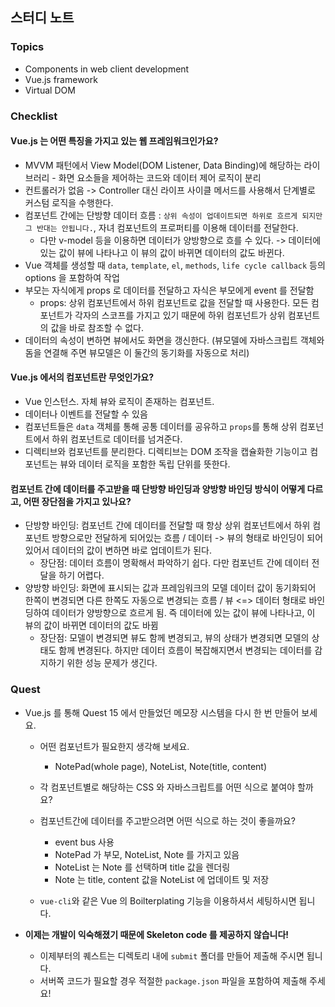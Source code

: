 ## 스터디 노트

### Topics

-   Components in web client development
-   Vue.js framework
-   Virtual DOM

### Checklist

#### Vue.js 는 어떤 특징을 가지고 있는 웹 프레임워크인가요?

-   MVVM 패턴에서 View Model(DOM Listener, Data Binding)에 해당하는 라이브러리 - 화면 요소들을 제어하는 코드와 데이터 제어 로직이 분리
-   컨트롤러가 없음 -> Controller 대신 라이프 사이클 메서드를 사용해서 단계별로 커스텀 로직을 수행한다.
-   컴포넌트 간에는 단방향 데이터 흐름 : `상위 속성이 업데이트되면 하위로 흐르게 되지만 그 반대는 안됩니다.`, 자녀 컴포넌트의 프로퍼티를 이용해 데이터를 전달한다.
    -   다만 v-model 등을 이용하면 데이터가 양방향으로 흐를 수 있다. -> 데이터에 있는 값이 뷰에 나타나고 이 뷰의 값이 바뀌면 데이터의 값도 바뀐다.
-   Vue 객체를 생성할 때 `data`, `template`, `el`, `methods`, `life cycle callback` 등의 options 을 포함하여 작업
-   부모는 자식에게 props 로 데이터를 전달하고 자식은 부모에게 event 를 전달함
    -   props: 상위 컴포넌트에서 하위 컴포넌트로 값을 전달할 때 사용한다. 모든 컴포넌트가 각자의 스코프를 가지고 있기 때문에 하위 컴포넌트가 상위 컴포넌트의 값을 바로 참조할 수 없다.
-   데이터의 속성이 변하면 뷰에서도 화면을 갱신한다. (뷰모델에 자바스크립트 객체와 돔을 연결해 주면 뷰모델은 이 둘간의 동기화를 자동으로 처리)

#### Vue.js 에서의 컴포넌트란 무엇인가요?

-   Vue 인스턴스. 자체 뷰와 로직이 존재하는 컴포넌트.
-   데이터나 이벤트를 전달할 수 있음
-   컴포넌트들은 `data` 객체를 통해 공통 데이터를 공유하고 `props`를 통해 상위 컴포넌트에서 하위 컴포넌트로 데이터를 넘겨준다.
-   디렉티브와 컴포넌트를 분리한다. 디렉티브는 DOM 조작을 캡슐화한 기능이고 컴포넌트는 뷰와 데이터 로직을 포함한 독립 단위를 뜻한다.

#### 컴포넌트 간에 데이터를 주고받을 때 단방향 바인딩과 양방향 바인딩 방식이 어떻게 다르고, 어떤 장단점을 가지고 있나요?

-   단방향 바인딩: 컴포넌트 간에 데이터를 전달할 때 항상 상위 컴포넌트에서 하위 컴포넌트 방향으로만 전달하게 되어있는 흐름 / 데이터 -> 뷰의 형태로 바인딩이 되어 있어서 데이터의 값이 변하면 바로 업데이트가 된다.
    -   장단점: 데이터 흐름이 명확해서 파악하기 쉽다. 다만 컴포넌트 간에 데이터 전달을 하기 어렵다.
-   양방향 바인딩: 화면에 표시되는 값과 프레임워크의 모델 데이터 값이 동기화되어 한쪽이 변경되면 다른 한쪽도 자동으로 변경되는 흐름 / 뷰 <=> 데이터 형태로 바인딩하여 데이터가 양방향으로 흐르게 됨. 즉 데이터에 있는 값이 뷰에 나타나고, 이 뷰의 값이 바뀌면 데이터의 값도 바뀜
    -   장단점: 모델이 변경되면 뷰도 함께 변경되고, 뷰의 상태가 변경되면 모델의 상태도 함께 변경된다. 하지만 데이터 흐름이 복잡해지면서 변경되는 데이터를 감지하기 위한 성능 문제가 생긴다.

### Quest

-   Vue.js 를 통해 Quest 15 에서 만들었던 메모장 시스템을 다시 한 번 만들어 보세요.

    -   어떤 컴포넌트가 필요한지 생각해 보세요.
        -   NotePad(whole page), NoteList, Note(title, content)
    -   각 컴포넌트별로 해당하는 CSS 와 자바스크립트를 어떤 식으로 붙여야 할까요?
    -   컴포넌트간에 데이터를 주고받으려면 어떤 식으로 하는 것이 좋을까요?

        -   event bus 사용
        -   NotePad 가 부모, NoteList, Note 를 가지고 있음
        -   NoteList 는 Note 를 선택하며 title 값을 렌더링
        -   Note 는 title, content 값을 NoteList 에 업데이트 및 저장

    -   `vue-cli`와 같은 Vue 의 Boilterplating 기능을 이용하셔서 세팅하시면 됩니다.

-   **이제는 개발이 익숙해졌기 때문에 Skeleton code 를 제공하지 않습니다!**
    -   이제부터의 퀘스트는 디렉토리 내에 `submit` 폴더를 만들어 제출해 주시면 됩니다.
    -   서버쪽 코드가 필요할 경우 적절한 `package.json` 파일을 포함하여 제출해 주세요!

